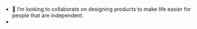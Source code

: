 - 🌱 I’m looking to collaborate on designing products to make life easier for people that are independent.
- 
<!---
AkeemL2020/AkeemL2022 is a ✨ special ✨ repository because its `README.md` (this file) appears on your GitHub profile.
You can click the Preview link to take a look at your changes.
--->
